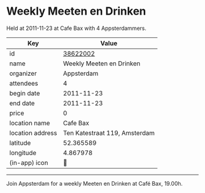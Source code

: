 # Weekly Meeten en Drinken
Held at 2011-11-23 at Cafe Bax with 4 Appsterdammers.
        
|Key|Value
|---|---|
|id|[38622002](https://www.meetup.com/appsterdam/events/38622002/)|
|name|Weekly Meeten en Drinken|
|organizer|Appsterdam|
|attendees|4|
|begin date|2011-11-23|
|end date|2011-11-23|
|price|0|
|location name|Cafe Bax|
|location address|Ten Katestraat 119, Amsterdam|
|latitude|52.365589|
|longitude|4.867978|
|(in-app) icon|🍺|

---

Join Appsterdam for a weekly Meeten en Drinken at Café Bax, 19.00h.


